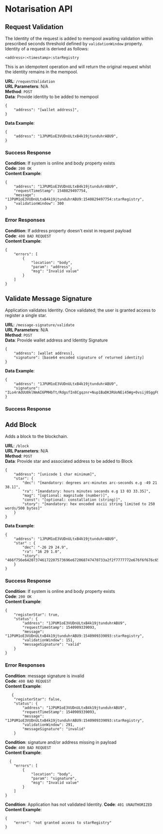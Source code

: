 # Notarisation API

## Request Validation

The Identity of the request is added to mempool awaiting validation within prescribed seconds threshold defined by `validationWindow` property.  Identity of a request is derived as follows:

`````
<address>:<timestamp>:starRegistry

`````

This is an idempotent operation and will return the original request whilst the identity remains in the mempool.
 
 
 **URL**: `/requestValidation`  
**URL Parameters**: N/A  
**Method**: `POST`  
**Data**:  Provide identity to be added to mempool 
 

```
{
	"address": "[wallet address]",
}
```  
**Data Example**:  
   
```
{
	"address": "1JPUM1oE3VUDnULtxB4k19jtunduhrABU9",
}
```
### Success Response

**Condition**: If system is online and body property exists  
**Code**: `200 OK`  
**Content Example**:  

```
{
    "address": "1JPUM1oE3VUDnULtxB4k19jtunduhrABU9",
    "requestTimeStamp": 1540829497754,
    "message": "1JPUM1oE3VUDnULtxB4k19jtunduhrABU9:1540829497754:starRegistry",
    "validationWindow": 300
}
```

### Error Responses

**Condition**: If address property doesn't exist in request payload  
**Code**: `400 BAD REQUEST`  
**Content Example**: 
    
```
{
    "errors": [
        {
            "location": "body",
            "param": "address",
            "msg": "Invalid value"
        }
    ]
}
```

## Validate Message Signature

Application validates Identity.  Once validated; the user is granted access to register a single star.

**URL**: `/message-signature/validate`  
**URL Parameters**: N/A  
**Method**: `POST`   
**Data**: Provide wallet address and Identity Signature


```
{
	"address": [wallet address],
	"signature": [base64 encoded signature of returned identity]
}

```

**Data Example**: 


```
{
	"address": "1JPUM1oE3VUDnULtxB4k19jtunduhrABU9",
	"signature": "ILo4rAdUU0klNmAI6PMHbTt/RdgsfIn8Cgqznr+Nup1BaDK3RUoNEi45Wg+0vsij0SggFO0IhN2HaqazIiR+xec="
}

```

### Success Response



## Add Block

Adds a block to the blockchain.

**URL**: `/block`  
**URL Parameters**: N/A  
**Method**: `POST`  
**Data**:  Provide star and associated address to be added to Block  

```
{
	"address": "[unicode 1 char minimum]",
	"star": {
		"dec": "[mandatory: degrees arc-minutes arc-seconds e.g -49 21 38.1]",
		"ra": "[mandatory: hours minutes seconds e.g 13 03 33.35]",
		"mag": "[optional: magnitude (number)]",
		"const": "[optional: constallation (string)]",
		"story": "[mandatory: hex encoded ascii string limited to 250 words/500 bytes]" 
	}
}
```  
**Data Example**:  
   
```
{
	"address": "1JPUM1oE3VUDnULtxB4k19jtunduhrABU9",
	"star" : {
		"dec": "-26 29 24.9",
		"ra": "16 29 1.0",
		"story": "466f756e642073746172207573696e672068747470733a2f2f7777772e676f6f676c652e636f6d2f736b792f0a"
	}
}
```
### Success Response

**Condition**: If system is online and body property exists  
**Code**: `200 OK`  
**Content Example**:  

```
{
    "registerStar": true,
    "status": {
        "address": "1JPUM1oE3VUDnULtxB4k19jtunduhrABU9",
        "requestTimeStamp": 1540909339093,
        "message": "1JPUM1oE3VUDnULtxB4k19jtunduhrABU9:1540909339093:starRegistry",
        "validationWindow": 151,
        "messageSignature": "valid"
    }
}
```

### Error Responses

**Condition**: message signature is invalid  
**Code**: `400 BAD REQUEST`  
**Content Example**: 
    
```
   {
    "registerStar": false,
    "status": {
        "address": "1JPUM1oE3VUDnULtxB4k19jtunduhrABU9",
        "requestTimeStamp": 1540909339093,
        "message": "1JPUM1oE3VUDnULtxB4k19jtunduhrABU9:1540909339093:starRegistry",
        "validationWindow": 291,
        "messageSignature": "invalid"
    }
```

**Condition**: signature and/or address missing in payload  
**Code**: `400 BAD REQUEST`  
**Content Example**: 
    
```
  {
    "errors": [
        {
            "location": "body",
            "param": "signature",
            "msg": "Invalid value"
        }
    ]
}
```

**Condition**: Application has not validated Identity. 
**Code**: `401 UNAUTHORIZED`  
**Content Example**: 

```
{
    "error": "not granted access to starRegistry"
}

```

